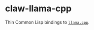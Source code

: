 # claw-llama-cpp

Thin Common Lisp bindings to [`llama.cpp`](https://github.com/ggerganov/llama.cpp).


